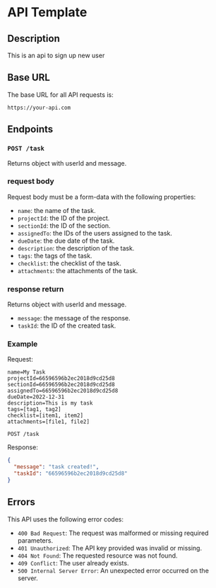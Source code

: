# API Template

## Description

This is an api to sign up new user

## Base URL

The base URL for all API requests is:

`https://your-api.com`

## Endpoints

### `POST /task`

Returns object with userId and message.

### request body

Request body must be a form-data with the following properties:

- `name`: the name of the task.
- `projectId`: the ID of the project.
- `sectionId`: the ID of the section.
- `assignedTo`: the IDs of the users assigned to the task.
- `dueDate`: the due date of the task.
- `description`: the description of the task.
- `tags`: the tags of the task.
- `checklist`: the checklist of the task.
- `attachments`: the attachments of the task.

### response return

Returns object with userId and message.

- `message`: the message of the response.
- `taskId`: the ID of the created task.


### Example

Request:

```form-data
name=My Task
projectId=66596596b2ec2018d9cd25d8
sectionId=66596596b2ec2018d9cd25d8
assignedTo=66596596b2ec2018d9cd25d8
dueDate=2022-12-31
description=This is my task
tags=[tag1, tag2]
checklist=[item1, item2]
attachments=[file1, file2]
```

```
POST /task
```

Response:

```json
{
  "message": "task created!",
  "taskId": "66596596b2ec2018d9cd25d8"
}

```

## Errors

This API uses the following error codes:

- `400 Bad Request`: The request was malformed or missing required parameters.
- `401 Unauthorized`: The API key provided was invalid or missing.
- `404 Not Found`: The requested resource was not found.
- `409 Conflict`: The user already exists.
- `500 Internal Server Error`: An unexpected error occurred on the server.